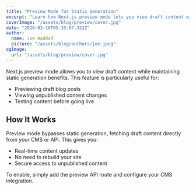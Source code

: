 ```yaml
---
title: "Preview Mode for Static Generation"
excerpt: "Learn how Next.js preview mode lets you view draft content without rebuilding your static site."
coverImage: "/assets/blog/preview/cover.jpg"
date: "2020-03-16T05:35:07.322Z"
author:
  name: Joe Haddad
  picture: "/assets/blog/authors/joe.jpeg"
ogImage:
  url: "/assets/blog/preview/cover.jpg"
---
```


Next.js preview mode allows you to view draft content while maintaining static generation benefits. This feature is particularly useful for:

- Previewing draft blog posts
- Viewing unpublished content changes
- Testing content before going live

## How It Works

Preview mode bypasses static generation, fetching draft content directly from your CMS or API. This gives you:

- Real-time content updates
- No need to rebuild your site
- Secure access to unpublished content

To enable, simply add the preview API route and configure your CMS integration.
